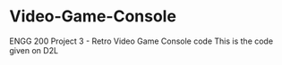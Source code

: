 # Video-Game-Console
ENGG 200 Project 3 - Retro Video Game Console code
This is the code given on D2L
